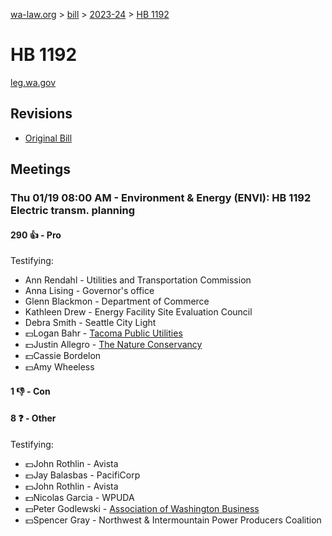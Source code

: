 [wa-law.org](/) > [bill](/bill/) > [2023-24](/bill/2023-24/) > [HB 1192](/bill/2023-24/hb/1192/)

# HB 1192
[leg.wa.gov](https://app.leg.wa.gov/billsummary?BillNumber=1192&Year=2023&Initiative=false)

## Revisions
* [Original Bill](1/)

## Meetings
### Thu 01/19 08:00 AM - Environment & Energy (ENVI): HB 1192 Electric transm. planning
#### 290 👍 - Pro
Testifying:
* Ann Rendahl - Utilities and Transportation Commission
* Anna Lising - Governor's office
* Glenn Blackmon - Department of Commerce
* Kathleen Drew - Energy Facility Site Evaluation Council
* Debra Smith - Seattle City Light
* 💵Logan Bahr - [Tacoma Public Utilities](/org/tacoma_public_utilities/)
* 💵Justin Allegro - [The Nature Conservancy](/org/the_nature_conservancy/)
* 💵Cassie Bordelon
* 💵Amy Wheeless

#### 1 👎 - Con

#### 8 ❓ - Other
Testifying:
* 💵John Rothlin - Avista
* 💵Jay Balasbas - PacifiCorp
* 💵John Rothlin - Avista
* 💵Nicolas Garcia - WPUDA
* 💵Peter Godlewski - [Association of Washington Business](/org/association_of_washington_business/)
* 💵Spencer Gray - Northwest & Intermountain Power Producers Coalition
